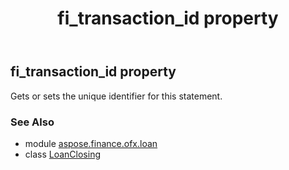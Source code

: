 ﻿---
title: fi_transaction_id property
second_title: Aspose.Finance for Python via .NET API References
description: 
type: docs
weight: 110
url: /python-net/aspose.finance.ofx.loan/loanclosing/fi_transaction_id/
is_root: false
---

## fi_transaction_id property


Gets or sets the unique identifier for this statement.

### See Also
* module [aspose.finance.ofx.loan](../../)
* class [LoanClosing](/finance/python-net/aspose.finance.ofx.loan/loanclosing)
